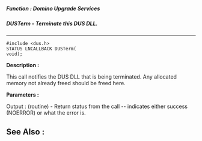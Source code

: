 ##### Function : Domino Upgrade Services
##### DUSTerm - Terminate this DUS DLL.
---
```
#include <dus.h>
STATUS LNCALLBACK DUSTerm(
void);
```
**Description :**

This call notifies the DUS DLL that is being terminated.  Any allocated memory 
not already freed should be freed here.

**Parameters :**

Output :
(routine)  -  Return status from the call -- indicates either success (NOERROR) or what the error is.



**See Also :**
---
